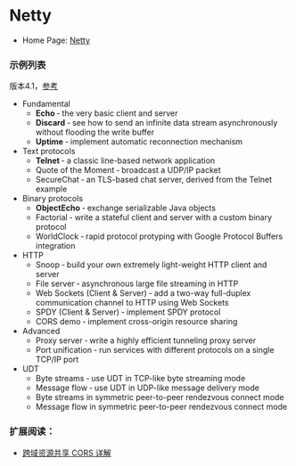 # Netty 

* Home Page: [Netty](http://netty.io/)

### 示例列表

版本4.1，[参考](http://netty.io/wiki/)

* Fundamental
    * **Echo** ‐ the very basic client and server
    * **Discard** ‐ see how to send an infinite data stream asynchronously without flooding the write buffer
    * **Uptime** ‐ implement automatic reconnection mechanism
* Text protocols
    * **Telnet** ‐ a classic line-based network application
    * Quote of the Moment ‐ broadcast a UDP/IP packet
    * SecureChat ‐ an TLS-based chat server, derived from the Telnet example
* Binary protocols
    * **ObjectEcho** ‐ exchange serializable Java objects
    * Factorial ‐ write a stateful client and server with a custom binary protocol
    * WorldClock ‐ rapid protocol protyping with Google Protocol Buffers integration
* HTTP
    * Snoop ‐ build your own extremely light-weight HTTP client and server
    * File server ‐ asynchronous large file streaming in HTTP
    * Web Sockets (Client & Server) ‐ add a two-way full-duplex communication channel to HTTP using Web Sockets
    * SPDY (Client & Server) ‐ implement SPDY protocol
    * CORS demo ‐ implement cross-origin resource sharing
* Advanced
    * Proxy server ‐ write a highly efficient tunneling proxy server
    * Port unification ‐ run services with different protocols on a single TCP/IP port
* UDT
    * Byte streams ‐ use UDT in TCP-like byte streaming mode
    * Message flow ‐ use UDT in UDP-like message delivery mode
    * Byte streams in symmetric peer-to-peer rendezvous connect mode
    * Message flow in symmetric peer-to-peer rendezvous connect mode

### 扩展阅读：
* [跨域资源共享 CORS 详解](http://www.ruanyifeng.com/blog/2016/04/cors.html)


